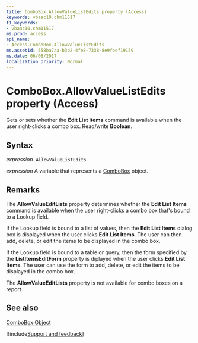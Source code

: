 ```yaml
---
title: ComboBox.AllowValueListEdits property (Access)
keywords: vbaac10.chm11517
f1_keywords:
- vbaac10.chm11517
ms.prod: access
api_name:
- Access.ComboBox.AllowValueListEdits
ms.assetid: 558ba7aa-b3b2-4fe8-7338-8e9fbef19159
ms.date: 06/08/2017
localization_priority: Normal
---
```



# ComboBox.AllowValueListEdits property (Access)

Gets or sets whether the  **Edit List Items** command is available when the user right-clicks a combo box. Read/write **Boolean**.


## Syntax

_expression_. `AllowValueListEdits`

_expression_ A variable that represents a [ComboBox](Access.ComboBox.md) object.


## Remarks

The  **AllowValueEditLists** property determines whether the **Edit List Items** command is available when the user right-clicks a combo box that's bound to a Lookup field.

If the Lookup field is bound to a list of values, then the  **Edit List Items** dialog box is displayed when the user clicks **Edit List Items**. The user can then add, delete, or edit the items to be displayed in the combo box.

If the Lookup field is bound to a table or query, then the form specified by the  **ListItemsEditForm** property is diplayed when the user clicks **Edit List Items**. The user can use the form to add, delete, or edit the items to be displayed in the combo box.

The  **AllowValueEditLists** property is not available for combo boxes on a report.


## See also


[ComboBox Object](Access.ComboBox.md)

[!include[Support and feedback](~/includes/feedback-boilerplate.md)]